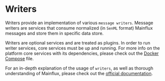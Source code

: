 # Writers

Writers provide an implementation of various `message writers`.
Message writers are services that consume normalized (in `SenML` format)
Mainflux messages and store them in specific data store.

Writers are optional services and are treated as plugins. In order to
run writer services, core services must be up and running. For more info
on the platform core services with its dependencies, please check out
the [Docker Compose][compose] file.

For an in-depth explanation of the usage of `writers`, as well as thorough
understanding of Mainflux, please check out the [official documentation][doc].

[doc]: http://mainflux.readthedocs.io
[compose]: ../docker/docker-compose.yml
